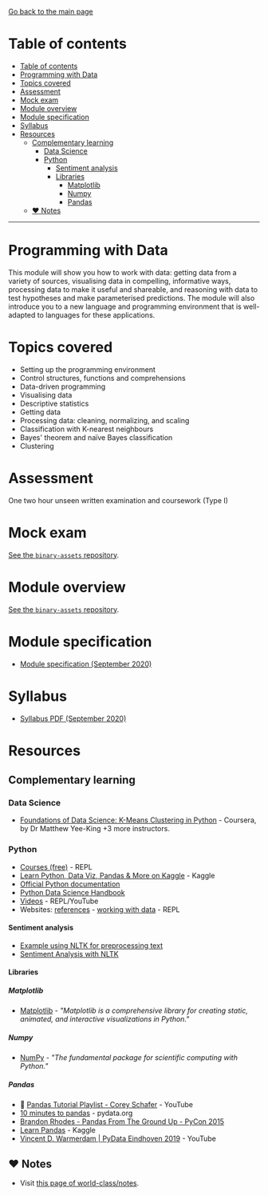 [Go back to the main page](../../../README.md)

# Table of contents

- [Table of contents](#table-of-contents)
- [Programming with Data](#programming-with-data)
- [Topics covered](#topics-covered)
- [Assessment](#assessment)
- [Mock exam](#mock-exam)
- [Module overview](#module-overview)
- [Module specification](#module-specification)
- [Syllabus](#syllabus)
- [Resources](#resources)
  - [Complementary learning](#complementary-learning)
    - [Data Science](#data-science)
    - [Python](#python)
      - [Sentiment analysis](#sentiment-analysis)
      - [Libraries](#libraries)
        - [Matplotlib](#matplotlib)
        - [Numpy](#numpy)
        - [Pandas](#pandas)
  - [:heart: Notes](#heart-notes)

---

# Programming with Data

This module will show you how to work with data: getting data from a
variety of sources, visualising data in compelling, informative ways,
processing data to make it useful and shareable, and reasoning with
data to test hypotheses and make parameterised predictions. The module
will also introduce you to a new language and programming environment
that is well-adapted to languages for these applications.

# Topics covered

- Setting up the programming environment
- Control structures, functions and comprehensions
- Data-driven programming
- Visualising data
- Descriptive statistics
- Getting data
- Processing data: cleaning, normalizing, and scaling
- Classification with K-nearest neighbours
- Bayes' theorem and naïve Bayes classification
- Clustering

# Assessment

One two hour unseen written examination and coursework (Type I)

# Mock exam

[See the `binary-assets` repository](https://github.com/world-class/binary-assets/tree/master/modules/cm2015_pwd).

# Module overview

[See the `binary-assets` repository](https://github.com/world-class/binary-assets/tree/master/modules/cm2015_pwd).

# Module specification

- [Module specification (September 2020)](https://github.com/world-class/binary-assets/blob/master/modules/module_specification/CM2015_PWD-Module-Spec.pdf)

# Syllabus

- [Syllabus PDF (September 2020)](https://github.com/world-class/binary-assets/blob/master/modules/syllabi/Syllabus_CM2015_PWD.pdf)

# Resources

## Complementary learning

### Data Science

- [Foundations of Data Science: K-Means Clustering in Python](https://www.coursera.org/learn/data-science-k-means-clustering-python) - Coursera, by Dr Matthew Yee-King +3 more instructors.

### Python

- [Courses (free)](https://github.com/world-class/REPL/tree/master/online_courses/free#python) - REPL
- [Learn Python, Data Viz, Pandas & More on Kaggle](https://www.kaggle.com/learn/overview) - Kaggle
- [Official Python documentation](https://docs.python.org/3/)
- [Python Data Science Handbook](https://github.com/jakevdp/PythonDataScienceHandbook)
- [Videos](https://github.com/world-class/REPL/tree/master/youtube#python) - REPL/YouTube
- Websites: [references](https://github.com/world-class/REPL/tree/master/websites#python-1) - [working with data](https://github.com/world-class/REPL/tree/master/websites#working-with-data-pandas-numpy-matplotlib-ipython-scikit-learn) - REPL

#### Sentiment analysis

- [Example using NLTK for preprocessing text](https://colab.research.google.com/github/gal-a/blog/blob/master/docs/notebooks/nlp/nltk_preprocess.ipynb)
- [Sentiment Analysis with NLTK](https://www.kaggle.com/kakiac/sentiment-analysis-with-nltk)

#### Libraries

##### Matplotlib

- [Matplotlib](https://matplotlib.org/) - _"Matplotlib is a comprehensive library for creating static, animated, and interactive visualizations in Python."_

##### Numpy

- [NumPy](https://numpy.org/) - _"The fundamental package for scientific computing with Python."_

##### Pandas

- :3rd_place_medal: [Pandas Tutorial Playlist - Corey Schafer](https://www.youtube.com/playlist?list=PL-osiE80TeTsWmV9i9c58mdDCSskIFdDS) - YouTube
- [10 minutes to pandas](https://pandas.pydata.org/pandas-docs/stable/user_guide/10min.html) - pydata.org
- [Brandon Rhodes - Pandas From The Ground Up - PyCon 2015](https://www.youtube.com/watch?v=5JnMutdy6Fw)
- [Learn Pandas](https://www.kaggle.com/learn/pandas) - Kaggle
- [Vincent D. Warmerdam | PyData Eindhoven 2019](https://www.youtube.com/watch?v=yXGCKqo5cEY) - YouTube

## :heart: Notes

- Visit [this page of world-class/notes](https://github.com/world-class/notes/tree/master/level_5/programming-with-data/).
